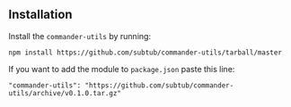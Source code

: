 ## Installation

Install the `commander-utils` by running:

    npm install https://github.com/subtub/commander-utils/tarball/master

If you want to add the module to `package.json` paste this line:

    "commander-utils": "https://github.com/subtub/commander-utils/archive/v0.1.0.tar.gz"
